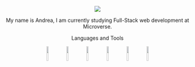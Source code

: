 <p align="center">
  <img src="https://user-images.githubusercontent.com/47176316/194316074-d98dacdd-de23-4a15-afa7-4ade9baf2edf.png"/>
</p>


<p align="center"> My name is Andrea, I am currently studying Full-Stack web development at Microverse.</p>

<p align="center"> Languages and Tools </p>
<p align="center"><code><img width="10%" src="https://www.vectorlogo.zone/logos/w3_html5/w3_html5-ar21.svg"></code>
<code><img width="10%" src="https://www.vectorlogo.zone/logos/w3_css/w3_css-ar21.svg"></code>
<code><img width="10%" src="https://www.vectorlogo.zone/logos/reactjs/reactjs-ar21.svg"></code
<br />
<code><img width="10%" src="https://www.vectorlogo.zone/logos/git-scm/git-scm-ar21.svg"></code>
<code><img width="10%" src="https://www.vectorlogo.zone/logos/github/github-ar21.svg"></code>
<code><img width="10%" src="https://www.vectorlogo.zone/logos/canva/canva-ar21.svg"></code></p>
